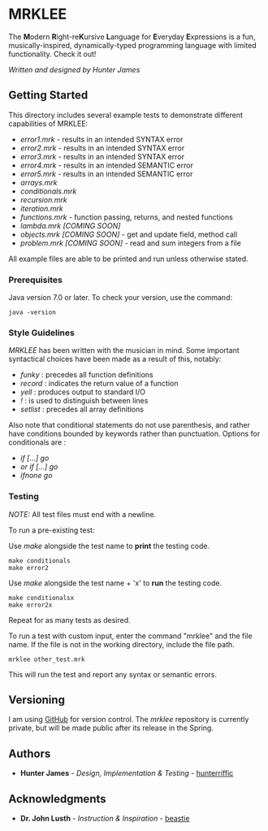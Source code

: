 
# MRKLEE

The **M**odern **R**ight-re**K**ursive **L**anguage for **E**veryday **E**xpressions is a fun, musically-inspired, 
dynamically-typed programming language with limited functionality. Check it out!

*Written and designed by Hunter James*

## Getting Started

This directory includes several example tests to demonstrate different capabilities of MRKLEE:
* *error1.mrk* - results in an intended SYNTAX error
* *error2.mrk* - results in an intended SYNTAX error
* *error3.mrk* - results in an intended SYNTAX error
* *error4.mrk* - results in an intended SEMANTIC error
* *error5.mrk* - results in an intended SEMANTIC error
* *arrays.mrk*
* *conditionals.mrk*
* *recursion.mrk*
* *iteration.mrk*
* *functions.mrk* - function passing, returns, and nested functions
* *lambda.mrk [COMING SOON]* 
* *objects.mrk [COMING SOON]* - get and update field, method call
* *problem.mrk [COMING SOON]* - read and sum integers from a file

All example files are able to be printed and run unless otherwise stated.

### Prerequisites

Java version 7.0 or later. To check your version, use the command:

```
java -version
```
### Style Guidelines
_MRKLEE_ has been written with the musician in mind. Some important syntactical choices have been made as a result of 
this, notably:
* _funky_ : precedes all function definitions
* _record_ : indicates the return value of a function
* _yell_ : produces output to standard I/O
* _!_ : is used to distinguish between lines
* _setlist_ : precedes all array definitions

Also note that conditional statements do not use parenthesis, and rather have conditions bounded by 
keywords rather than punctuation. Options for conditionals are  :
* _if [...] go_
* _or if [...] go_
* _ifnone go_


### Testing

*NOTE:* All test files must end with a newline.

To run a pre-existing test:
 
 Use _make_ alongside the test name to **print** the testing code.
```
make conditionals
make error2
```

Use _make_ alongside the test name + 'x' to **run** the testing code.
```
make conditionalsx
make error2x
```


Repeat for as many tests as desired.

To run a test with custom input, enter the command "mrklee" and the file name. If the file is not in the working directory, include the file path.

```
mrklee other_test.mrk
```

This will run the test and report any syntax or semantic errors.

## Versioning

I am using [GitHub](https://github.com/hunterriffic) for version control. The *mrklee* repository is currently private, 
but will be made public after its release in the Spring.

## Authors

* **Hunter James** - *Design, Implementation & Testing* - [hunterriffic](https://github.com/hunterriffic)

## Acknowledgments

* **Dr. John Lusth** - *Instruction & Inspiration* - [beastie](http://beastie.cs.ua.edu)

